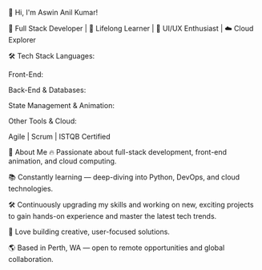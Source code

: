 👋 Hi, I'm Aswin Anil Kumar!

🚀 Full Stack Developer | 🧠 Lifelong Learner | 🎨 UI/UX Enthusiast | ☁️ Cloud Explorer


🛠 Tech Stack
Languages:

Front-End:

Back-End & Databases:

State Management & Animation:

Other Tools & Cloud:

Agile | Scrum | ISTQB Certified


🎯 About Me
🔥 Passionate about full-stack development, front-end animation, and cloud computing.

📚 Constantly learning — deep-diving into Python, DevOps, and cloud technologies.

🛠️ Continuously upgrading my skills and working on new, exciting projects to gain hands-on experience and master the latest tech trends.

🧩 Love building creative, user-focused solutions.

🌎 Based in Perth, WA — open to remote opportunities and global collaboration.
